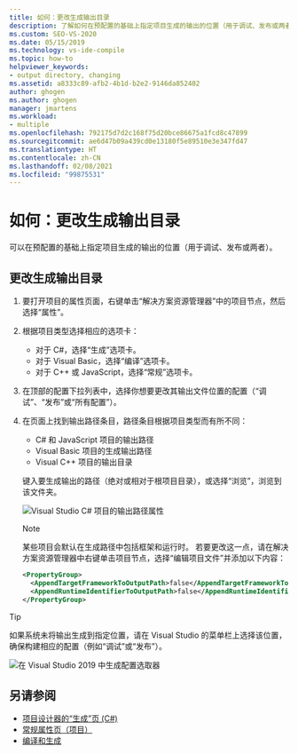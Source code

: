 ```yaml
---
title: 如何：更改生成输出目录
description: 了解如何在预配置的基础上指定项目生成的输出的位置（用于调试、发布或两者）。
ms.custom: SEO-VS-2020
ms.date: 05/15/2019
ms.technology: vs-ide-compile
ms.topic: how-to
helpviewer_keywords:
- output directory, changing
ms.assetid: a8333c89-afb2-4b1d-b2e2-9146da852402
author: ghogen
ms.author: ghogen
manager: jmartens
ms.workload:
- multiple
ms.openlocfilehash: 792175d7d2c168f75d20bce86675a1fcd8c47899
ms.sourcegitcommit: ae6d47b09a439cd0e13180f5e89510e3e347fd47
ms.translationtype: HT
ms.contentlocale: zh-CN
ms.lasthandoff: 02/08/2021
ms.locfileid: "99875531"
---
```

# <a name="how-to-change-the-build-output-directory"></a>如何：更改生成输出目录

可以在预配置的基础上指定项目生成的输出的位置（用于调试、发布或两者）。

## <a name="change-the-build-output-directory"></a>更改生成输出目录

1. 要打开项目的属性页面，右键单击“解决方案资源管理器”中的项目节点，然后选择“属性”。

2. 根据项目类型选择相应的选项卡：

   - 对于 C#，选择“生成”选项卡。
   - 对于 Visual Basic，选择“编译”选项卡。
   - 对于 C++ 或 JavaScript，选择“常规”选项卡。

3. 在顶部的配置下拉列表中，选择你想要更改其输出文件位置的配置（“调试”、“发布”或“所有配置”）。

4. 在页面上找到输出路径条目，路径条目根据项目类型而有所不同：

   - C# 和 JavaScript 项目的输出路径
   - Visual Basic 项目的生成输出路径
   - Visual C++ 项目的输出目录

   键入要生成输出的路径（绝对或相对于根项目目录），或选择“浏览”，浏览到该文件夹。

   ![Visual Studio C# 项目的输出路径属性](media/output-path.png)
   
   > [!NOTE]
   > 某些项目会默认在生成路径中包括框架和运行时。 若要更改这一点，请在解决方案资源管理器中右键单击项目节点，选择“编辑项目文件”并添加以下内容：
   > ```xml
   > <PropertyGroup>
   >   <AppendTargetFrameworkToOutputPath>false</AppendTargetFrameworkToOutputPath>
   >   <AppendRuntimeIdentifierToOutputPath>false</AppendRuntimeIdentifierToOutputPath>
   > </PropertyGroup>
   > ```

> [!TIP]
> 如果系统未将输出生成到指定位置，请在 Visual Studio 的菜单栏上选择该位置，确保构建相应的配置（例如“调试”或“发布”）。
>
> ![在 Visual Studio 2019 中生成配置选取器](media/build-configuration-chooser.png)

## <a name="see-also"></a>另请参阅

- [项目设计器的“生成”页 (C#)](../ide/reference/build-page-project-designer-csharp.md)
- [常规属性页（项目）](/cpp/build/reference/general-property-page-project)
- [编译和生成](../ide/compiling-and-building-in-visual-studio.md)

